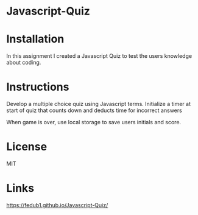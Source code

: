 # Javascript-Quiz

# Installation
In this assignment I created a Javascript Quiz to test the users knowledge about coding. 

# Instructions

Develop a multiple choice quiz using Javascript terms.
Initialize a timer at start of quiz that counts down  and deducts time for incorrect answers

When game is over, use local storage to save users initials and score.


# License
MIT

# Links
https://fedub1.github.io/Javascript-Quiz/




